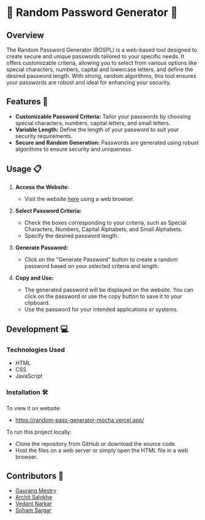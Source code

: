 # 🌟 Random Password Generator 🌟

## Overview

The Random Password Generator (ROSPL) is a web-based tool designed to create secure and unique passwords tailored to your specific needs. It offers customizable criteria, allowing you to select from various options like special characters, numbers, capital and lowercase letters, and define the desired password length. With strong, random algorithms, this tool ensures your passwords are robust and ideal for enhancing your security.

## Features 🚀

- **Customizable Password Criteria:** Tailor your passwords by choosing special characters, numbers, capital letters, and small letters.
- **Variable Length:** Define the length of your password to suit your security requirements.
- **Secure and Random Generation:** Passwords are generated using robust algorithms to ensure security and uniqueness.

## Usage 📋

1. **Access the Website:**
   - Visit the website [here](https://random-pass-generator-mocha.vercel.app/) using a web browser.

2. **Select Password Criteria:**
   - Check the boxes corresponding to your criteria, such as Special Characters, Numbers, Capital Alphabets, and Small Alphabets.
   - Specify the desired password length.

3. **Generate Password:**
   - Click on the "Generate Password" button to create a random password based on your selected criteria and length.

4. **Copy and Use:**
   - The generated password will be displayed on the website. You can click on the password or use the copy button to save it to your clipboard.
   - Use the password for your intended applications or systems.

## Development 💻

### Technologies Used

- HTML
- CSS
- JavaScript

### Installation 🛠️

To view it on website:

- https://random-pass-generator-mocha.vercel.app/

To run this project locally:

- Clone the repository from GitHub or download the source code.
- Host the files on a web server or simply open the HTML file in a web browser.

## Contributors 👥

- [Gaurang Mestry](https://github.com/ngaraug)
- [Archit Salokhe](https://github.com/ArchitSalokhe)
- [Vedant Narkar](https://github.com/VedantNarkar)
- [Soham Sargar](https://github.com/sohamsargar)

